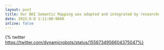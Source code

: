 ```yaml
---
layout: post
title: Our BKI Semantic Mapping was adapted and integrated by researchers from the Oxford Dynamic Robot Systems Group and deployed on Spot robot!
date: 2022-8-8 1:11:00-0800
inline: false
---
```


{% twitter https://twitter.com/dynamicrobots/status/1556734956604375047%}
